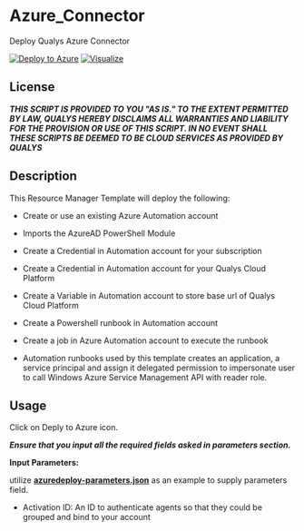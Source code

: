 # Azure_Connector
Deploy Qualys Azure Connector

[![Deploy to Azure](http://azuredeploy.net/deploybutton.png)](https://portal.azure.com/#create/Microsoft.Template/uri/https%3A%2F%2Fraw.githubusercontent.com%2FQualys-Public%2FCloudview_connector_Azure%2Fmaster%2FTemplate%2Fazuredeploy.json) 
[![Visualize](http://armviz.io/visualizebutton.png)](http://armviz.io/#/?load=https://raw.githubusercontent.com/Qualys-Public/azure_connector/master/Template/azuredeploy.json)

## License
_**THIS SCRIPT IS PROVIDED TO YOU "AS IS."  TO THE EXTENT PERMITTED BY LAW, QUALYS HEREBY DISCLAIMS ALL WARRANTIES AND LIABILITY FOR THE PROVISION OR USE OF THIS SCRIPT.  IN NO EVENT SHALL THESE SCRIPTS BE DEEMED TO BE CLOUD SERVICES AS PROVIDED BY QUALYS**_


## Description

This Resource Manager Template will deploy the following:

* Create or use an existing Azure Automation account
* Imports the AzureAD PowerShell Module
* Create a Credential in Automation account for your subscription
* Create a Credential in Automation account for your Qualys Cloud Platform
* Create a Variable in Automation account to store base url of Qualys Cloud Platform
* Create a Powershell runbook in Automation account
* Create a job in Azure Automation account to execute the runbook

* Automation runbooks used by this template creates an application, a service principal and assign it delegated permission to impersonate user to call Windows Azure Service Management API with reader role.

## Usage
Click on Deply to Azure icon.

_**Ensure that you input all the required fields asked in parameters section.**_

**Input Parameters:**

utilize [**azuredeploy-parameters.json**](/Template/Example/azuredeploy.json) as an example to supply parameters field.

* Activation ID: An ID to authenticate agents so that they could be grouped and bind to your account


